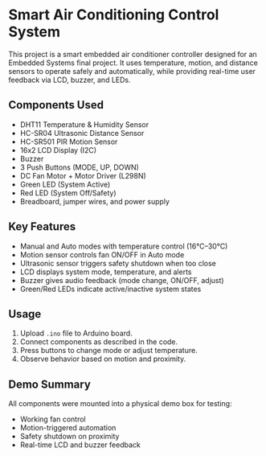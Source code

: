 # Smart Air Conditioning Control System

This project is a smart embedded air conditioner controller designed for an Embedded Systems final project. It uses temperature, motion, and distance sensors to operate safely and automatically, while providing real-time user feedback via LCD, buzzer, and LEDs.

## Components Used

- DHT11 Temperature & Humidity Sensor
- HC-SR04 Ultrasonic Distance Sensor
- HC-SR501 PIR Motion Sensor
- 16x2 LCD Display (I2C)
- Buzzer
- 3 Push Buttons (MODE, UP, DOWN)
- DC Fan Motor + Motor Driver (L298N)
- Green LED (System Active)
- Red LED (System Off/Safety)
- Breadboard, jumper wires, and power supply

## Key Features

- Manual and Auto modes with temperature control (16°C–30°C)
- Motion sensor controls fan ON/OFF in Auto mode
- Ultrasonic sensor triggers safety shutdown when too close
- LCD displays system mode, temperature, and alerts
- Buzzer gives audio feedback (mode change, ON/OFF, adjust)
- Green/Red LEDs indicate active/inactive system states

## Usage

1. Upload `.ino` file to Arduino board.
2. Connect components as described in the code.
3. Press buttons to change mode or adjust temperature.
4. Observe behavior based on motion and proximity.

## Demo Summary

All components were mounted into a physical demo box for testing:
- Working fan control
- Motion-triggered automation
- Safety shutdown on proximity
- Real-time LCD and buzzer feedback

